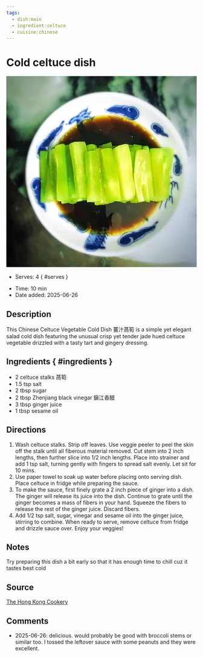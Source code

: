 ```yaml
---
tags:
  - dish:main
  - ingredient:celtuce
  - cuisine:chinese
---
```

<!-- Tags can have colon, but no space around it -->

# Cold celtuce dish

![Recipe picture](../images/celtuce.jpg)

<!-- Serves has to be a single number, no dashes, but text is allowed after the
number (e.g., 24 cookies) -->
- Serves: 4
{ #serves }
<!-- Time is not parsed, so anything can be input here, and additional
values can be added (e.g., "active time", "cooking time", etc) -->
- Time: 10 min
- Date added: 2025-06-26

## Description
This Chinese Celtuce Vegetable Cold Dish 薑汁萵筍 is a simple yet elegant salad cold dish featuring the unusual crisp yet tender jade hued celtuce vegetable drizzled with a tasty tart and gingery dressing.

## Ingredients { #ingredients }

<!-- Decimals are allowed, fractions are not. For ranges, use only a single dash
and no spaces between the numbers. -->
- 2 celtuce stalks 萵筍
- 1.5 tsp salt
- 2 tbsp sugar
- 2 tbsp Zhenjiang black vinegar 鎭江香醋
- 3 tbsp ginger juice
- 1 tbsp sesame oil

## Directions

<!-- If you have a direction that refers to a number of some ingredient, wrap
the number in asterisks and add `{.ingredient-num}` afterwards. For example,
write `Add 2 Tbsp oil to pan` as `Add *2*{.ingredient-num} to pan`. This allows
us to properly change the number when changing the serves value. -->
1. Wash celtuce stalks.  Strip off leaves.  Use veggie peeler to peel the skin off the stalk until all fiberous material removed.  Cut stem into 2 inch lengths, then further slice into 1/2 inch lengths.  Place into strainer and add 1 tsp salt, turning gently with fingers to spread salt evenly.  Let sit for 10 mins.
2. Use paper towel to soak up water before placing onto serving dish.  Place celtuce in fridge while preparing the sauce.
3. To make the sauce, first finely grate a 2 inch piece of ginger into a dish.  The ginger will release its juice into the dish.  Continue to grate until the ginger becomes a mass of fibers in your hand.  Squeeze the fibers to release the rest of the ginger juice.  Discard fibers.
4. Add 1/2 tsp salt, sugar, vinegar and sesame oil into the ginger juice, stirring to combine.  When ready to serve, remove celtuce from fridge and drizzle sauce over.  Enjoy your veggies!

## Notes
Try preparing this dish a bit early so that it has enough time to chill cuz it tastes best cold

## Source

[The Hong Kong Cookery](https://www.thehongkongcookery.com/2021/05/chinese-celtuce-vegetable-cold-dish.html)

## Comments

- 2025-06-26: delicious. would probably be good with broccoli stems or similar too. I tossed the leftover sauce with some peanuts and they were excellent.

